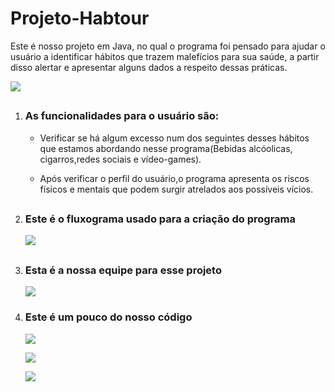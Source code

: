 # Projeto-Habtour
<p>Este é nosso projeto em Java, no qual o programa foi pensado para ajudar o usuário a identificar hábitos que trazem malefícios para sua saúde, a partir disso alertar e apresentar alguns dados a respeito dessas práticas.</p>
<p><img src = "https://cdn.discordapp.com/attachments/954033698012033136/962847059801673798/unknown.png"></p>

##
<ol>
<li><h3> As funcionalidades para o usuário são:</h3>
<ul>
<li>
  <p>Verificar se há algum excesso num dos seguintes desses hábitos que estamos abordando nesse programa(Bebidas alcóolicas, cigarros,redes sociais e vídeo-games).</p>
 </li> 
  <li>
  <p>Após verificar o perfil do usuário,o programa apresenta os riscos físicos e mentais que podem surgir atrelados aos possíveis vícios.
  </li>
  </ul></li>

##

<li><h3>Este é o fluxograma usado para a criação do programa</h3>
<img src = "https://cdn.discordapp.com/attachments/954033698012033136/962875510478766101/unknown.png"></li>

##

<li><h3>Esta é a nossa equipe para esse projeto</h3>
<img src = "https://cdn.discordapp.com/attachments/954033698012033136/962876193332420618/unknown.png"></li>
  
  <li><h3>Este é um pouco do nosso código</h3>
   <img src="https://cdn.discordapp.com/attachments/954033698012033136/962877762895495228/unknown.png">
    <p></p>
   <img src="https://cdn.discordapp.com/attachments/954033698012033136/962877928360804402/unknown.png">
    <p></p>
    <img src="https://cdn.discordapp.com/attachments/954033698012033136/962878080362360842/unknown.png">
    
<!--<h1>A seguir, as fontes usadas para os dados do programa</h1>
<ol>
  <li>
    HTTPS://APS.BVS.BR/APPS/CALCULADORAS/?PAGE=8
  </li>
  <li>
  HTTPS://www.UOL.COM.BR/VIVABEM/NOTICIAS/REDACAO/2019/10/24/QUANTAS-HORAS-VOCE-PASSA-NAS-REDES-SOCIAIS-TEMPO-PODE-AFETAR-SEU-SONO.HTM?CMPID=COPIAECOLA
  </li>
  <li>
    HTTPS://www.CREB.COM.BR/NEWS/CRIANCAS-E-ADOLESCENTES-DEVEM-TER-ATIVIDADE-NO-COMPUTADOR-E-VIDEOGAME-LIMITADA-A-2-HORAS-POR-DIA-NO-MAXIMO
  </li>
  <li>
    HTTPS://ACTBR.ORG.BR/POST/VOCE-FUMA-SO-UM-CIGARRO-POR-DIA-RISCOS-SAO-MAIORES-DO-QUE-SE-PENSAVA/17099/
  </li>
  <li>
    HTTPS://www.HIPOLABOR.COM.BR/BLOG/FUMAR-POouco-FAZ-MAL/
  </li>
</ol>-->
